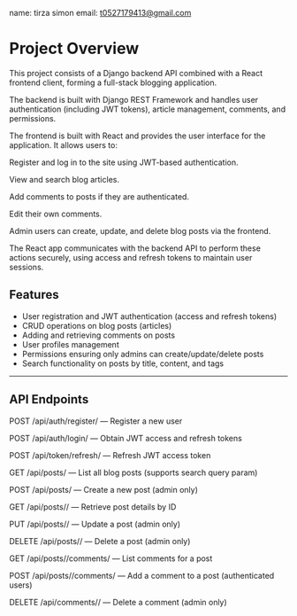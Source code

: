 name: tirza simon
email: t0527179413@gmail.com

# Project Overview

This project consists of a Django backend API combined with a React frontend client, forming a full-stack blogging application.

The backend is built with Django REST Framework and handles user authentication (including JWT tokens), article management, comments, and permissions.

The frontend is built with React and provides the user interface for the application. It allows users to:

Register and log in to the site using JWT-based authentication.

View and search blog articles.

Add comments to posts if they are authenticated.

Edit their own comments.

Admin users can create, update, and delete blog posts via the frontend.

The React app communicates with the backend API to perform these actions securely, using access and refresh tokens to maintain user sessions.

## Features

- User registration and JWT authentication (access and refresh tokens)
- CRUD operations on blog posts (articles)
- Adding and retrieving comments on posts
- User profiles management
- Permissions ensuring only admins can create/update/delete posts
- Search functionality on posts by title, content, and tags

---

## API Endpoints

POST /api/auth/register/ — Register a new user

POST /api/auth/login/ — Obtain JWT access and refresh tokens

POST /api/token/refresh/ — Refresh JWT access token

GET /api/posts/ — List all blog posts (supports search query param)

POST /api/posts/ — Create a new post (admin only)

GET /api/posts/<id>/ — Retrieve post details by ID

PUT /api/posts/<id>/ — Update a post (admin only)

DELETE /api/posts/<id>/ — Delete a post (admin only)

GET /api/posts/<id>/comments/ — List comments for a post

POST /api/posts/<id>/comments/ — Add a comment to a post (authenticated users)

DELETE /api/comments/<id>/ — Delete a comment (admin only)
